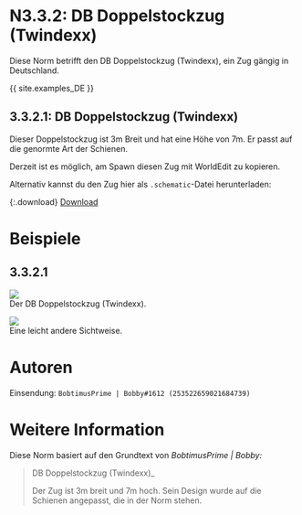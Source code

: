 # N3.3.2: DB Doppelstockzug (Twindexx)

Diese Norm betrifft den DB Doppelstockzug (Twindexx), ein Zug gängig in Deutschland.

{{ site.examples_DE }}

## 3.3.2.1: DB Doppelstockzug (Twindexx)

Dieser Doppelstockzug ist 3m Breit und hat eine Höhe von 7m. Er passt auf die genormte Art der Schienen.

Derzeit ist es möglich, am Spawn diesen Zug mit WorldEdit zu kopieren.

Alternativ kannst du den Zug hier als `.schematic`-Datei herunterladen:

{:.download}
[Download](https://bte-n.github.io/resources/N3/3/2/Twindexx.schematic)

# Beispiele

## 3.3.2.1

![](https://i.imgur.com/XnZU2d8.jpg)  
Der DB Doppelstockzug (Twindexx).

![](https://i.imgur.com/jO8WNPw.jpg)  
Eine leicht andere Sichtweise.

# Autoren

Einsendung: `BobtimusPrime | Bobby#1612 (253522659021684739)`

# Weitere Information

Diese Norm basiert auf den Grundtext von _BobtimusPrime | Bobby:_

> DB Doppelstockzug (Twindexx)_
>
> Der Zug ist 3m breit und 7m hoch. Sein Design wurde auf die Schienen angepasst, die in der Norm stehen.